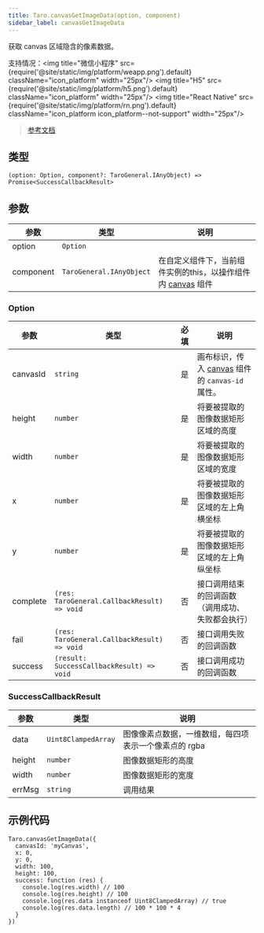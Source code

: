 ```yaml
---
title: Taro.canvasGetImageData(option, component)
sidebar_label: canvasGetImageData
---
```


获取 canvas 区域隐含的像素数据。

支持情况：<img title="微信小程序" src={require('@site/static/img/platform/weapp.png').default} className="icon_platform" width="25px"/> <img title="H5" src={require('@site/static/img/platform/h5.png').default} className="icon_platform" width="25px"/> <img title="React Native" src={require('@site/static/img/platform/rn.png').default} className="icon_platform icon_platform--not-support" width="25px"/>

> [参考文档](https://developers.weixin.qq.com/miniprogram/dev/api/canvas/wx.canvasGetImageData.html)

## 类型

```tsx
(option: Option, component?: TaroGeneral.IAnyObject) => Promise<SuccessCallbackResult>
```

## 参数

| 参数 | 类型 | 说明 |
| --- | --- | --- |
| option | `Option` |  |
| component | `TaroGeneral.IAnyObject` | 在自定义组件下，当前组件实例的this，以操作组件内 [canvas](/docs/components/canvas) 组件 |

### Option

| 参数 | 类型 | 必填 | 说明 |
| --- | --- | :---: | --- |
| canvasId | `string` | 是 | 画布标识，传入 [canvas](/docs/components/canvas) 组件的 `canvas-id` 属性。 |
| height | `number` | 是 | 将要被提取的图像数据矩形区域的高度 |
| width | `number` | 是 | 将要被提取的图像数据矩形区域的宽度 |
| x | `number` | 是 | 将要被提取的图像数据矩形区域的左上角横坐标 |
| y | `number` | 是 | 将要被提取的图像数据矩形区域的左上角纵坐标 |
| complete | `(res: TaroGeneral.CallbackResult) => void` | 否 | 接口调用结束的回调函数（调用成功、失败都会执行） |
| fail | `(res: TaroGeneral.CallbackResult) => void` | 否 | 接口调用失败的回调函数 |
| success | `(result: SuccessCallbackResult) => void` | 否 | 接口调用成功的回调函数 |

### SuccessCallbackResult

| 参数 | 类型 | 说明 |
| --- | --- | --- |
| data | `Uint8ClampedArray` | 图像像素点数据，一维数组，每四项表示一个像素点的 rgba |
| height | `number` | 图像数据矩形的高度 |
| width | `number` | 图像数据矩形的宽度 |
| errMsg | `string` | 调用结果 |

## 示例代码

```tsx
Taro.canvasGetImageData({
  canvasId: 'myCanvas',
  x: 0,
  y: 0,
  width: 100,
  height: 100,
  success: function (res) {
    console.log(res.width) // 100
    console.log(res.height) // 100
    console.log(res.data instanceof Uint8ClampedArray) // true
    console.log(res.data.length) // 100 * 100 * 4
  }
})
```
